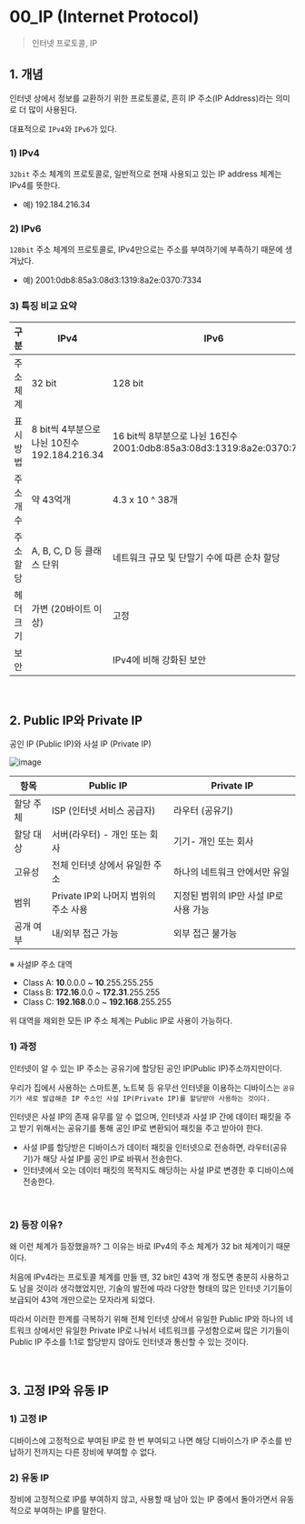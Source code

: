 # 00_IP (Internet Protocol)

> 인터넷 프로토콜, IP

## 1. 개념

인터넷 상에서 정보를 교환하기 위한 프로토콜로, 흔히 IP 주소(IP Address)라는 의미로 더 많이 사용된다.

대표적으로 `IPv4`와 `IPv6`가 있다.

### 1) IPv4

`32bit` 주소 체계의 프로토콜로, 일반적으로 현재 사용되고 있는 IP address 체계는 IPv4를 뜻한다.

- 예) 192.184.216.34

### 2) IPv6

`128bit` 주소 체계의 프로토콜로, IPv4만으로는 주소를 부여하기에 부족하기 때문에 생겨났다.

- 예) 2001:0db8:85a3:08d3:1319:8a2e:0370:7334

### 3) 특징 비교 요약

| 구분      | IPv4                                              | IPv6                                                         |
| --------- | ------------------------------------------------- | ------------------------------------------------------------ |
| 주소 체계 | 32 bit                                            | 128 bit                                                      |
| 표시 방법 | 8 bit씩 4부분으로 나뉜 10진수<br />192.184.216.34 | 16 bit씩 8부분으로 나뉜 16진수<br />2001:0db8:85a3:08d3:1319:8a2e:0370:7334 |
| 주소 개수 | 약 43억개                                         | 4.3 x 10 ^ 38개                                              |
| 주소 할당 | A, B, C, D 등 클래스 단위                         | 네트워크 규모 및 단말기 수에 따른 순차 할당                  |
| 헤더 크기 | 가변 (20바이트 이상)                              | 고정                                                         |
| 보안      |                                                   | IPv4에 비해 강화된 보안                                      |

<br>

## 2. Public IP와 Private IP

공인 IP (Public IP)와 사설 IP (Private IP)

![image](https://github.com/siwon-park/Problem_Solving/assets/93081720/b14b01b4-3272-417e-8327-254332ca84d3)

| 항목      | Public IP                            | Private IP                             |
| --------- | ------------------------------------ | -------------------------------------- |
| 할당 주체 | ISP (인터넷 서비스 공급자)           | 라우터 (공유기)                        |
| 할당 대상 | 서버(라우터) - 개인 또는 회사        | 기기- 개인 또는 회사                   |
| 고유성    | 전체 인터넷 상에서 유일한 주소       | 하나의 네트워크 안에서만 유일          |
| 범위      | Private IP외 나머지 범위의 주소 사용 | 지정된 범위의 IP만 사설 IP로 사용 가능 |
| 공개 여부 | 내/외부 접근 가능                    | 외부 접근 불가능                       |

※ 사설IP 주소 대역

- Class A:  **10**.0.0.0 ~ **10**.255.255.255
- Class B: **172.16**.0.0 ~ **172.31**.255.255
- Class C: **192.168**.0.0 ~ **192.168**.255.255

위 대역을 제외한 모든 IP 주소 체계는 Public IP로 사용이 가능하다.

### 1) 과정

인터넷이 알 수 있는 IP 주소는 공유기에 할당된 공인 IP(Public IP)주소까지만이다.

우리가 집에서 사용하는 스마트폰, 노트북 등 유무선 인터넷을 이용하는 디바이스는 `공유기가 새로 발급해준 IP 주소인 사설 IP(Private IP)를 할당받아 사용하는 것이다.`

인터넷은 사설 IP의 존재 유무를 알 수 없으며, 인터넷과 사설 IP 간에 데이터 패킷을 주고 받기 위해서는 공유기를 통해 공인 IP로 변환되어 패킷을 주고 받아야 한다.

- 사설 IP를 할당받은 디바이스가 데이터 패킷을 인터넷으로 전송하면, 라우터(공유기)가 해당 사설 IP를 공인 IP로 바꿔서 전송한다.
- 인터넷에서 오는 데이터 패킷의 목적지도 해당하는 사설 IP로 변경한 후 디바이스에 전송한다.

<br>

### 2) 등장 이유?

왜 이런 체계가 등장했을까? 그 이유는 바로 IPv4의 주소 체계가 32 bit 체계이기 때문이다.

처음에 IPv4라는 프로토콜 체계를 만들 땐, 32 bit인 43억 개 정도면 충분히 사용하고도 남을 것이라 생각했었지만, 기술의 발전에 따라 다양한 형태의 많은 인터넷 기기들이 보급되어 43억 개만으로는 모자라게 되었다.

따라서 이러한 한계를 극복하기 위해 전체 인터넷 상에서 유일한 Public IP와 하나의 네트워크 상에서만 유일한 Private IP로 나눠서 네트워크를 구성함으로써 많은 기기들이 Public IP 주소를 1:1로 할당받지 않아도 인터넷과 통신할 수 있는 것이다.

<br>

## 3. 고정 IP와 유동 IP

### 1) 고정 IP

디바이스에 고정적으로 부여된 IP로 한 번 부여되고 나면 해당 디바이스가 IP 주소를 반납하기 전까지는 다른 장비에 부여할 수 없다.

### 2) 유동 IP

장비에 고정적으로 IP를 부여하지 않고, 사용할 때 남아 있는 IP 중에서 돌아가면서 유동적으로 부여하는 IP를 말한다.
